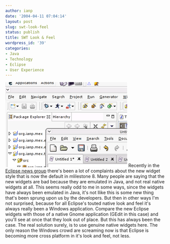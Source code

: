 ```yaml
---
author: ianp
date: '2004-04-11 07:04:14'
layout: post
slug: swt-look-feel
status: publish
title: SWT Look & Feel
wordpress_id: '39'
categories:
- Java
- Technology
- Eclipse
- User Experience
---
```


![New Eclipse Widgets](/images/2004/04/emulated-vs-native.png) Recently
in the [Eclipse news group](news://news.eclipse.org/eclipse.platform)
there's been a lot of complaints about the new widget style that is now
the default in mlilestone 8. Many people are saying that the new widgets
are bad because they are emulated in Java, and not real native widgets
at all. This seems really odd to me in some ways, since the widgets have
always been emulated in Java, it's not llike this is some new thing
that's been sprung upon us by the developers. But then in other ways I'm
not surprised, because for all Eclipse's touted native look and feel
it's always really been a Windows application. Compare the new Eclipse
widgets with those of a native Gnome application (GEdit in this case)
and you'll see at once that they look out of place. But this has always
been the case. The real solution surely, is to use genuine native
widgets here. The only reason the Windows crowd are screaming now is
that Eclipse is becoming more cross platform in it's look and feel, not
less.
